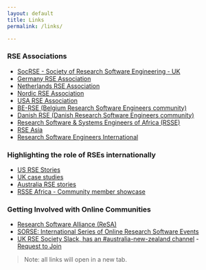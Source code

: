 ```yaml
---
layout: default
title: Links
permalink: /links/

---
```



### RSE Associations 
  - <a class="" target="_blank" href="https://society-rse.org/">SocRSE - Society of Research Software Engineering - UK</a>
  - <a class="" target="_blank" href="https://de-rse.org/">Germany RSE Association</a>
  - <a class="" target="_blank" href="https://nl-rse.org/">Netherlands RSE Association</a>
  - <a class="" target="_blank" href="https://nordic-rse.org/">Nordic RSE Association</a>
  - <a class="" target="_blank" href="https://us-rse.org/">USA RSE Association</a>
  - <a class="" target="_blank" href="https://be-rse.org/">BE-RSE (Belgium Research Software Engineers community)</a>
  - <a class="" target="_blank" href="https://dighumlab.org/danish-rse/">Danish RSE (Danish Research Software Engineers community)</a>
  - <a class="" target="_blank" href="https://rsse.africa/">Research Software & Systems Engineers of Africa (RSSE)</a>
  - <a class="" target="_blank" href="https://rse-asia.github.io/RSE_Asia/">RSE Asia</a>
  - <a class="" target="_blank" href="https://researchsoftware.org">Research Software Engineers International</a>

### Highlighting the role of RSEs internationally
  - <a class="" target="_blank" href="http://us-rse.org/rse-stories/">US RSE Stories</a>
  - <a class="" target="_blank" href="https://society-rse.org/careers/case-studies/">UK case studies</a>
  - <a class="" target="_blank" href="https://rse-aunz.github.io/posts/">Australia RSE stories</a>
 - <a class="" target="_blank" href="https://rsse.africa/project/spotlight/">RSSE Africa - Community member showcase</a>

### Getting Involved with Online Communities
  - <a class="" target="_blank" href="[https://](https://www.researchsoft.org/)">Research Software Alliance (ReSA)</a>
  - <a class="" target="_blank" href="https://sorse.github.io">SORSE: International Series of Online Research Software Events</a>
  - <a class="" target="_blank" href="https://ukrse.slack.com">UK RSE Society Slack, has an #australia-new-zealand channel</a>
    	- <a class=""  target="_blank" 
        			href="https://docs.google.com/forms/d/e/1FAIpQLSc9LqOWGwA1xDvSgy81eimcb9s0cNBFso0zv0_HoZz16G1M5w/viewform?c=0&w=1">Request to Join</a>

  > Note: all links will open in a new tab.
